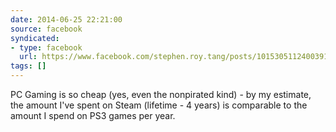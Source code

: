 ```yaml
---
date: 2014-06-25 22:21:00
source: facebook
syndicated:
- type: facebook
  url: https://www.facebook.com/stephen.roy.tang/posts/10153051124003912
tags: []
---
```


PC Gaming is so cheap (yes, even the nonpirated kind) - by my estimate, the amount I've spent on Steam (lifetime - 4 years) is comparable to the amount I spend on PS3 games per year.